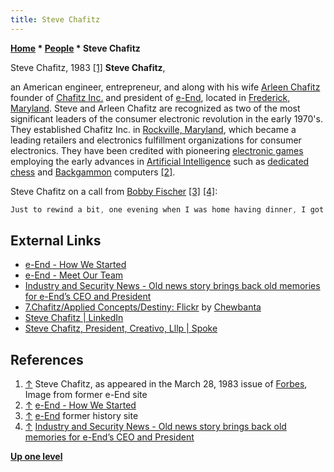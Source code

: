 ```yaml
---
title: Steve Chafitz
---
```

**[Home](Home "Home") \* [People](People "People") \* Steve Chafitz**



 [](http://www.eendusa.com/history.php) Steve Chafitz, 1983 <a id="cite-note-1" href="#cite-ref-1">[1]</a> 
**Steve Chafitz**,  

an American engineer, entrepreneur, and along with his wife [Arleen Chafitz](Arleen_Chafitz "Arleen Chafitz") founder of [Chafitz Inc.](Chafitz "Chafitz") and president of [e-End](Chafitz#e-End "Chafitz"), located in [Frederick, Maryland](https://en.wikipedia.org/wiki/Frederick,_Maryland). Steve and Arleen Chafitz are recognized as two of the most significant leaders of the consumer electronic revolution in the early 1970's. They established Chafitz Inc. in [Rockville, Maryland](https://en.wikipedia.org/wiki/Rockville,_Maryland), which became a leading retailers and electronics fulfillment organizations for consumer electronics. They have been credited with pioneering [electronic games](Games "Games") employing the early advances in [Artificial Intelligence](Artificial_Intelligence "Artificial Intelligence") such as [dedicated chess](Dedicated_Chess_Computers "Dedicated Chess Computers") and [Backgammon](Backgammon "Backgammon") computers <a id="cite-note-2" href="#cite-ref-2">[2]</a>. 






Steve Chafitz on a call from [Bobby Fischer](https://en.wikipedia.org/wiki/Bobby_Fischer) <a id="cite-note-3" href="#cite-ref-3">[3]</a> <a id="cite-note-4" href="#cite-ref-4">[4]</a>:




```C++
Just to rewind a bit, one evening when I was home having dinner, I got a call from Bobby Fischer. He was excited about our electronic chess game "[Boris](Boris "Boris")" and I realized that if he was interested in our electronic chess game that there was a major market out there. We increased our development of electronic games and yes, we hired the brightest and the best programmers in the country to develop programs for our games. 

```

## External Links


* [e-End - How We Started](https://www.eendusa.com/how-we-started/)
* [e-End - Meet Our Team](https://www.eendusa.com/meet-our-team/)
* [Industry and Security News - Old news story brings back old memories for e-End’s CEO and President](https://www.eendusa.com/indusry-news/old-story-brings-back-old-memories?rq=Bobby%20Fischer)
* [7.Chafitz/Applied Concepts/Destiny: Flickr](http://www.flickr.com/photos/10261668@N05/sets/72157600923816639/detail/) by [Chewbanta](Steve_Blincoe "Steve Blincoe")
* [Steve Chafitz | LinkedIn](http://www.linkedin.com/pub/steve-chafitz/b/718/738)
* [Steve Chafitz, President, Creativo, Lllp | Spoke](http://www.spoke.com/info/pFdVUnH/SteveChafitz)


## References


1. <a id="cite-ref-1" href="#cite-note-1">↑</a> Steve Chafitz, as appeared in the March 28, 1983 issue of [Forbes](https://en.wikipedia.org/wiki/Forbes), Image from former e-End site
2. <a id="cite-ref-2" href="#cite-note-2">↑</a> [e-End - How We Started](https://www.eendusa.com/how-we-started/)
3. <a id="cite-ref-3" href="#cite-note-3">↑</a> [e-End](https://www.eendusa.com/) former history site
4. <a id="cite-ref-4" href="#cite-note-4">↑</a> [Industry and Security News - Old news story brings back old memories for e-End’s CEO and President](https://www.eendusa.com/indusry-news/old-story-brings-back-old-memories?rq=Bobby%20Fischer)

**[Up one level](People "People")**







 
